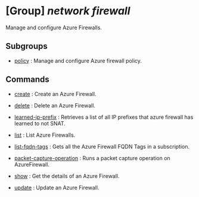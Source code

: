 # [Group] _network firewall_

Manage and configure Azure Firewalls.

## Subgroups

- [policy](/Commands/network/firewall/policy/readme.md)
: Manage and configure Azure firewall policy.

## Commands

- [create](/Commands/network/firewall/_create.md)
: Create an Azure Firewall.

- [delete](/Commands/network/firewall/_delete.md)
: Delete an Azure Firewall.

- [learned-ip-prefix](/Commands/network/firewall/_learned-ip-prefix.md)
: Retrieves a list of all IP prefixes that azure firewall has learned to not SNAT.

- [list](/Commands/network/firewall/_list.md)
: List Azure Firewalls.

- [list-fqdn-tags](/Commands/network/firewall/_list-fqdn-tags.md)
: Gets all the Azure Firewall FQDN Tags in a subscription.

- [packet-capture-operation](/Commands/network/firewall/_packet-capture-operation.md)
: Runs a packet capture operation on AzureFirewall.

- [show](/Commands/network/firewall/_show.md)
: Get the details of an Azure Firewall.

- [update](/Commands/network/firewall/_update.md)
: Update an Azure Firewall.
